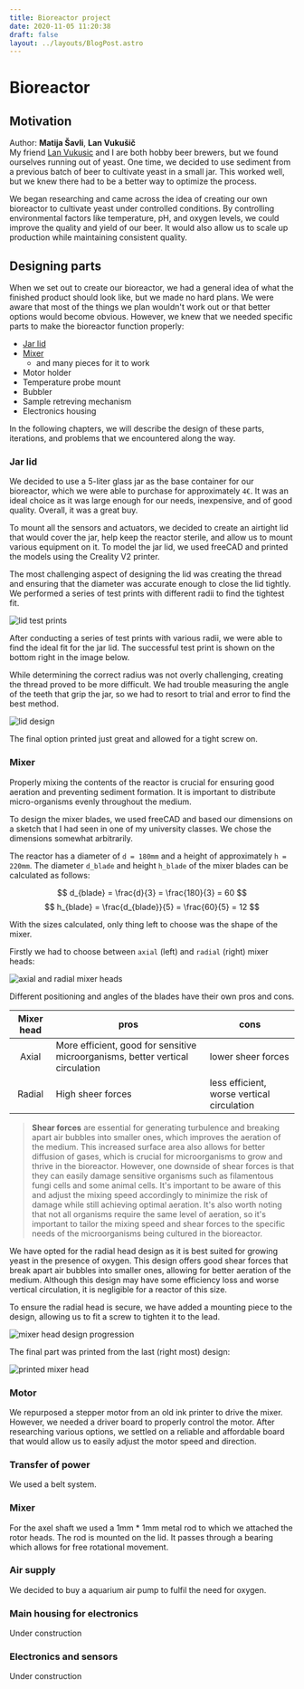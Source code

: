 ```yaml
---
title: Bioreactor project
date: 2020-11-05 11:20:38
draft: false
layout: ../layouts/BlogPost.astro
---
```


# Bioreactor

## Motivation

Author:  **Matija Šavli**, **Lan Vukušič**  
My friend [Lan Vukusic](https://github.com/LanVukusic) and I are both hobby beer brewers, but we found ourselves running out of yeast. One time, we decided to use sediment from a previous batch of beer to cultivate yeast in a small jar. This worked well, but we knew there had to be a better way to optimize the process.

We began researching and came across the idea of creating our own bioreactor to cultivate yeast under controlled conditions. By controlling environmental factors like temperature, pH, and oxygen levels, we could improve the quality and yield of our beer. It would also allow us to scale up production while maintaining consistent quality.

## Designing parts

When we set out to create our bioreactor, we had a general idea of what the finished product should look like, but we made no hard plans. We were aware that most of the things we plan wouldn't work out or that better options would become obvious. However, we knew that we needed specific parts to make the bioreactor function properly:

- [Jar lid](#jar-lid)
- [Mixer](#mixer)
  - and many pieces for it to work
- Motor holder
- Temperature probe mount
- Bubbler
- Sample retreving mechanism
- Electronics housing

In the following chapters, we will describe the design of these parts, iterations, and problems that we encountered along the way.

### Jar lid
We decided to use a 5-liter glass jar as the base container for our bioreactor, which we were able to purchase for approximately `4€`. It was an ideal choice as it was large enough for our needs, inexpensive, and of good quality. Overall, it was a great buy.

To mount all the sensors and actuators, we decided to create an airtight lid that would cover the jar, help keep the reactor sterile, and allow us to mount various equipment on it. To model the jar lid, we used freeCAD and printed the models using the Creality V2 printer.

The most challenging aspect of designing the lid was creating the thread and ensuring that the diameter was accurate enough to close the lid tightly. We performed a series of test prints with different radii to find the tightest fit.

![lid test prints](/img/lid_prints.png)

After conducting a series of test prints with various radii, we were able to find the ideal fit for the jar lid. The successful test print is shown on the bottom right in the image below.

While determining the correct radius was not overly challenging, creating the thread proved to be more difficult. We had trouble measuring the angle of the teeth that grip the jar, so we had to resort to trial and error to find the best method. 

![lid design](/img/lid_autocad.png)

The final option printed just great and allowed for a tight screw on.

### Mixer

Properly mixing the contents of the reactor is crucial for ensuring good aeration and preventing sediment formation. It is important to distribute micro-organisms evenly throughout the medium.

To design the mixer blades, we used freeCAD and based our dimensions on a sketch that I had seen in one of my university classes. We chose the dimensions somewhat arbitrarily.

The reactor has a diameter of `d = 180mm` and a height of approximately `h = 220mm`. The diameter `d_blade` and height `h_blade` of the mixer blades can be calculated as follows:

$$
d_{blade} = \frac{d}{3} = \frac{180}{3} = 60
$$
$$
h_{blade} = \frac{d_{blade}}{5} = \frac{60}{5} = 12
$$

With the sizes calculated, only thing left to choose was the shape of the mixer.  

Firstly we had to choose between `axial` (left) and `radial` (right) mixer heads:  

![axial and radial mixer heads](/img/mixer_heads.png)

 Different positioning and angles of the blades have their own pros and cons.  

| Mixer head | pros | cons |
| :---: | --- | --- |
| Axial | More efficient, good for sensitive microorganisms, better vertical circulation | lower sheer forces |
| Radial | High sheer forces | less efficient, worse vertical circulation |

>**Shear forces** are essential for generating turbulence and breaking apart air bubbles into smaller ones, which improves the aeration of the medium. This increased surface area also allows for better diffusion of gases, which is crucial for microorganisms to grow and thrive in the bioreactor.
>However, one downside of shear forces is that they can easily damage sensitive organisms such as filamentous fungi cells and some animal cells. It's important to be aware of this and adjust the mixing speed accordingly to minimize the risk of damage while still achieving optimal aeration. It's also worth noting that not all organisms require the same level of aeration, so it's important to tailor the mixing speed and shear forces to the specific needs of the microorganisms being cultured in the bioreactor.

We have opted for the radial head design as it is best suited for growing yeast in the presence of oxygen. This design offers good shear forces that break apart air bubbles into smaller ones, allowing for better aeration of the medium. Although this design may have some efficiency loss and worse vertical circulation, it is negligible for a reactor of this size.

To ensure the radial head is secure, we have added a mounting piece to the design, allowing us to fit a screw to tighten it to the lead.

![mixer head design progression](/img/mixer_designs.png)

The final part was printed from the last (right most) design:  

![printed mixer head](/img/mixer_print.jpg)  

### Motor
We repurposed a stepper motor from an old ink printer to drive the mixer. However, we needed a driver board to properly control the motor. After researching various options, we settled on a reliable and affordable board that would allow us to easily adjust the motor speed and direction.
### Transfer of power
We used a belt system.  
### Mixer
For the axel shaft we used a 1mm * 1mm metal rod to which we attached the rotor heads. The rod is mounted on the lid. It passes through a bearing which allows for free rotational movement.
### Air supply
We decided to buy a aquarium air pump to fulfil the need for oxygen.  
### Main housing for electronics
Under construction
### Electronics and sensors
Under construction